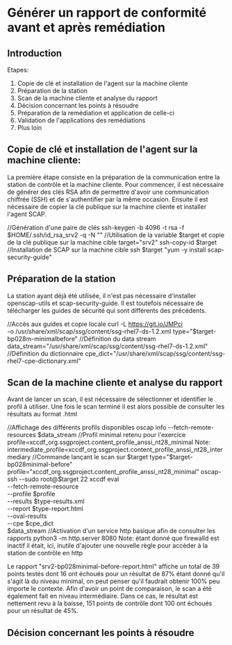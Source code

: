 Générer un rapport de conformité avant et après remédiation
===
Introduction
---
Etapes:
1. Copie de clé et installation de l'agent sur la machine cliente
2. Préparation de la station
3. Scan de la machine cliente et analyse du rapport
4. Décision concernant les points à résoudre
5. Préparation de la remédiation et application de celle-ci
6. Validation de l'applications des remédiations
7. Plus loin

Copie de clé et installation de l'agent sur la machine cliente:
---
La première étape consiste en la préparation de la communication entre la station de contrôle et la machine cliente.
Pour commencer, il est nécessaire de générer des clés RSA afin de permettre d'avoir une communication chiffrée (SSH) et de s'authentifier par la même occasion.
Ensuite il est nécessaire de copier la clé publique sur la machine cliente et installer l'agent SCAP.

//Génération d'une paire de clés
ssh-keygen -b 4096 -t rsa -f $HOME/.ssh/id_rsa_srv2 -q -N ""
//Utilisation de la variable $target et copie de la clé publique sur la machine cible
target="srv2"
ssh-copy-id $target
//Installation de SCAP sur la machine  cible
ssh $target "yum -y install scap-security-guide"

Préparation de la station
---
La station ayant déjà été utilisée, il n'est pas nécessaire d'installer openscap-utils et scap-security-guide.
Il est toutefois nécessaire de télécharger les guides de sécurité qui sont différents des précédents.

//Accès aux guides et copie locale
curl -L https://git.io/JMPci \
-o /usr/share/xml/scap/ssg/content/ssg-rhel7-ds-1.2.xml
type="$target-bp028m-minimalbefore"
//Définition du data stream
data_stream="/usr/share/xml/scap/ssg/content/ssg-rhel7-ds-1.2.xml"
//Définition du dictionnaire
cpe_dict="/usr/share/xml/scap/ssg/content/ssg-rhel7-cpe-dictionary.xml"

Scan de la machine cliente et analyse du rapport
---
Avant de lancer un scan, il est nécessaire de sélectionner et identifier le profil à utiliser. Une fois le scan terminé il est alors possible de consulter les résultats au format .html

//Affichage des différents profils disponibles
oscap info --fetch-remote-resources $data_stream
//Profil minimal retenu pour l'exercice
profile=xccdf_org.ssgproject.content_profile_anssi_nt28_minimal
Note: intermediate_profile=xccdf_org.ssgproject.content_profile_anssi_nt28_intermediary
//Commande lançant le scan sur $target
type="$target-bp028minimal-before"
profile="xccdf_org.ssgproject.content_profile_anssi_nt28_minimal"
oscap-ssh --sudo root@$target 22 xccdf eval \
--fetch-remote-resource \
--profile $profile \
--results $type-results.xml \
--report $type-report.html \
--oval-results \
--cpe $cpe_dict \
$data_stream
//Activation d'un service http basique afin de consulter les rapports
python3 -m http.server 8080
Note: étant donné que firewalld est inactif il était, ici, inutile d'ajouter une nouvelle règle pour accèder à la station de contrôle en http

Le rapport "srv2-bp028minimal-before-report.html" affiche un total de 39 points testés dont 16 ont échoués pour un résultat de 87% étant donné qu'il s'agit là du niveau minimal, on peut penser qu'il faudrait obtenir 100% peu importe le contexte. Afin d'avoir un point de comparaison, le scan a été également fait en niveau intermédiaire.
Dans ce cas, le résultat est nettement revu à la baisse, 151 points de contrôle dont 100 ont échoués pour un résultat de 45%.

Décision concernant les points à résoudre
---
